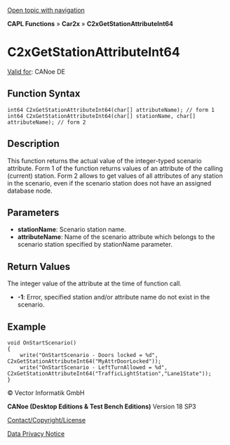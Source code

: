 [Open topic with navigation](../../../../../CANoeDEFamily.htm#Topics/CAPLFunctions/Car2x/Functions/CAPLfunctionC2xGetStationAttributeInt64.md)

**CAPL Functions** » **Car2x** » **C2xGetStationAttributeInt64**

# C2xGetStationAttributeInt64

[Valid for](../../../Shared/FeatureAvailability.md): CANoe DE

## Function Syntax

```plaintext
int64 C2xGetStationAttributeInt64(char[] attributeName); // form 1
int64 C2xGetStationAttributeInt64(char[] stationName, char[] attributeName); // form 2
```

## Description

This function returns the actual value of the integer-typed scenario attribute. Form 1 of the function returns values of an attribute of the calling (current) station. Form 2 allows to get values of all attributes of any station in the scenario, even if the scenario station does not have an assigned database node.

## Parameters

- **stationName**: Scenario station name.
- **attributeName**: Name of the scenario attribute which belongs to the scenario station specified by stationName parameter.

## Return Values

The integer value of the attribute at the time of function call.

- **-1**: Error, specified station and/or attribute name do not exist in the scenario.

## Example

```plaintext
void OnStartScenario()
{
    write("OnStartScenario - Doors locked = %d", C2xGetStationAttributeInt64("MyAttrDoorLocked"));
    write("OnStartScenario - LeftTurnAllowed = %d", C2xGetStationAttributeInt64("TrafficLightStation","Lane1State"));
}
```

© Vector Informatik GmbH

**CANoe (Desktop Editions & Test Bench Editions)** Version 18 SP3

[Contact/Copyright/License](../../../Shared/ContactCopyrightLicense.md)

[Data Privacy Notice](https://www.vector.com/int/en/company/get-info/privacy-policy/)